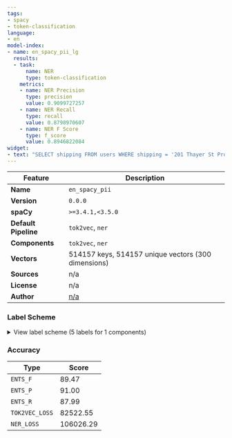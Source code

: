 ```yaml
---
tags:
- spacy
- token-classification
language:
- en
model-index:
- name: en_spacy_pii_lg
  results:
  - task:
      name: NER
      type: token-classification
    metrics:
    - name: NER Precision
      type: precision
      value: 0.9099727257
    - name: NER Recall
      type: recall
      value: 0.8798970607
    - name: NER F Score
      type: f_score
      value: 0.8946822084
widget:
- text: "SELECT shipping FROM users WHERE shipping = '201 Thayer St Providence RI 02912'"
---
```


| Feature | Description |
| --- | --- |
| **Name** | `en_spacy_pii` |
| **Version** | `0.0.0` |
| **spaCy** | `>=3.4.1,<3.5.0` |
| **Default Pipeline** | `tok2vec`, `ner` |
| **Components** | `tok2vec`, `ner` |
| **Vectors** | 514157 keys, 514157 unique vectors (300 dimensions) |
| **Sources** | n/a |
| **License** | n/a |
| **Author** | [n/a]() |

### Label Scheme

<details>

<summary>View label scheme (5 labels for 1 components)</summary>

| Component | Labels |
| --- | --- |
| **`ner`** | `DATE_TIME`, `LOC`, `NRP`, `ORG`, `PER` |

</details>

### Accuracy

| Type | Score |
| --- | --- |
| `ENTS_F` | 89.47 |
| `ENTS_P` | 91.00 |
| `ENTS_R` | 87.99 |
| `TOK2VEC_LOSS` | 82522.55 |
| `NER_LOSS` | 106026.29 |